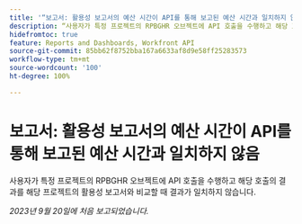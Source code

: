 ```yaml
---
title: '“보고서: 활용성 보고서의 예산 시간이 API를 통해 보고된 예산 시간과 일치하지 않음'
description: “사용자가 특정 프로젝트의 RPBGHR 오브젝트에 API 호출을 수행하고 해당 호출의 결과를 해당 프로젝트의 활용성 보고서와 비교할 때 결과가 일치하지 않습니다. ”
hidefromtoc: true
feature: Reports and Dashboards, Workfront API
source-git-commit: 85bb62f8752bba167a6633af8d9e58ff25283573
workflow-type: tm+mt
source-wordcount: '100'
ht-degree: 100%

---
```



# 보고서: 활용성 보고서의 예산 시간이 API를 통해 보고된 예산 시간과 일치하지 않음

사용자가 특정 프로젝트의 RPBGHR 오브젝트에 API 호출을 수행하고 해당 호출의 결과를 해당 프로젝트의 활용성 보고서와 비교할 때 결과가 일치하지 않습니다.

_2023년 9월 20일에 처음 보고되었습니다._
